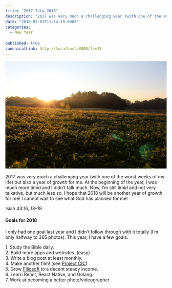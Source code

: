 ```yaml
---
title: "2017 Into 2018"
description: "2017 was very much a challenging year (with one of the worst weeks of my life) but also a year of growth for me. At the beginning of the year, I was much more timid and I didn’t talk much. Now, I’m…"
date: "2018-01-01T11:54:19.000Z"
categories: 
  - New Year

published: true
canonicalLink: http://localhost:8000/?p=15
---
```


![](./asset-1.jpeg)

2017 was very much a challenging year (with one of the worst weeks of my life) but also a year of growth for me. At the beginning of the year, I was much more timid and I didn’t talk much. Now, I’m still timid and not very talkative, but much less so. I hope that 2018 will be another year of growth for me! I cannot wait to see what God has planned for me!

Isiah 43:16, 18–19

#### Goals for 2018

I only had one goal last year and I didn’t follow through with it totally (I’m only halfway to 365 photos). This year, I have a few goals.

1\. Study the Bible daily.  
2\. ‎Build more apps and websites. (easy)  
3\. Write a blog post at least monthly.  
4\. ‎Make another film! (see [Project CIC](https://412productions.com/films/cic))  
5\. ‎Grow [Filiosoft](https://filiosoft.com) to a decent steady income.  
6\. ‎Learn React, React Native, and Golang.  
7\. ‎Work at becoming a better photo/videographer